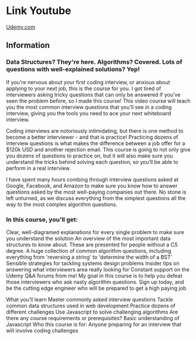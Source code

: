 # Link Youtube

[Udemy.com](https://www.udemy.com/course/coding-interview-bootcamp-algorithms-and-data-structure/learn/lecture/8534250?start=0#overview)

## Information

### Data Structures? They're here.  Algorithms?  Covered.  Lots of questions with well-explained solutions?  Yep!

If you're nervous about your first coding interview, or anxious about applying to your next job, this is the course for you.  I got tired of interviewers asking tricky questions that can only be answered if you've seen the problem before, so I made this course!  This video course will teach you the most common interview questions that you'll see in a coding interview, giving you the tools you need to ace your next whiteboard interview.

Coding interviews are notoriously intimidating, but there is one method to become a better interviewer - and that is practice!  Practicing dozens of interview questions is what makes the difference between a job offer for a $120k USD and another rejection email.  This course is going to not only give you dozens of questions to practice on, but it will also make sure you understand the tricks behind solving each question, so you’ll be able to perform in a real interview.

I have spent many hours combing through interview questions asked at Google, Facebook, and Amazon to make sure you know how to answer questions asked by the most well-paying companies out there.  No stone is left unturned, as we discuss everything from the simplest questions all the way to the most complex algorithm questions.

### In this course, you'll get:

Clear, well-diagramed explanations for every single problem to make sure you understand the solution
An overview of the most important data structures to know about.  These are presented for people without a CS degree.
A huge collection of common algorithm questions, including everything from 'reversing a string' to 'determine the width of a BST'
Sensible strategies for tackling systems design problems
Insider tips on answering what interviewers area really looking for
Constant support on the Udemy Q&A forums from me!
My goal in this course is to help you defeat those interviewers who ask nasty algorithm questions.  Sign up today, and be the cutting edge engineer who will be prepared to get a high paying job

What you’ll learn
Master commonly asked interview questions
Tackle common data structures used in web development
Practice dozens of different challenges
Use Javascript to solve challenging algorithms
Are there any course requirements or prerequisites?
Basic understanding of Javascript
Who this course is for:
Anyone preparing for an interview that will involve coding challenges